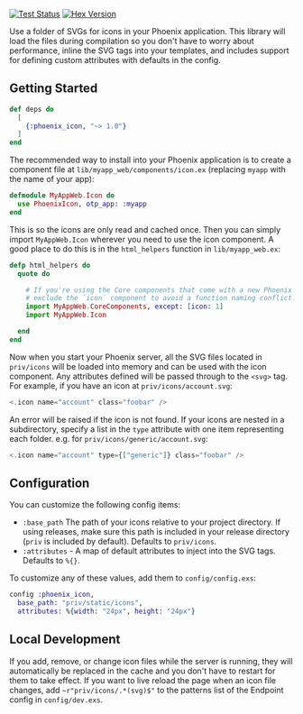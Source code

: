 <a href="https://github.com/jsonmaur/phoenix-icon/actions/workflows/test.yml"><img alt="Test Status" src="https://img.shields.io/github/actions/workflow/status/jsonmaur/phoenix-icon/test.yml?label=&style=for-the-badge&logo=github"></a> <a href="https://hexdocs.pm/phoenix_icon/"><img alt="Hex Version" src="https://img.shields.io/hexpm/v/phoenix_icon?style=for-the-badge&label=&logo=elixir" /></a>

Use a folder of SVGs for icons in your Phoenix application. This library will load the files during compilation so you don't have to worry about performance, inline the SVG tags into your templates, and includes support for defining custom attributes with defaults in the config.

## Getting Started

```elixir
def deps do
  [
    {:phoenix_icon, "~> 1.0"}
  ]
end
```

The recommended way to install into your Phoenix application is to create a component file at `lib/myapp_web/components/icon.ex` (replacing `myapp` with the name of your app):

```elixir
defmodule MyAppWeb.Icon do
  use PhoenixIcon, otp_app: :myapp
end
```

This is so the icons are only read and cached once. Then you can simply import `MyAppWeb.Icon` wherever you need to use the icon component. A good place to do this is in the `html_helpers` function in `lib/myapp_web.ex`:

```elixir
defp html_helpers do
  quote do

    # If you're using the Core components that come with a new Phoenix installation,
    # exclude the `icon` component to avoid a function naming conflict.
    import MyAppWeb.CoreComponents, except: [icon: 1]
    import MyAppWeb.Icon

  end
end
```

Now when you start your Phoenix server, all the SVG files located in `priv/icons` will be loaded into memory and can be used with the icon component. Any attributes defined will be passed through to the `<svg>` tag. For example, if you have an icon at `priv/icons/account.svg`:

```heex
<.icon name="account" class="foobar" />
```

An error will be raised if the icon is not found. If your icons are nested in a subdirectory, specify a list in the `type` attribute with one item representing each folder. e.g. for `priv/icons/generic/account.svg`:

```heex
<.icon name="account" type={["generic"]} class="foobar" />
```

## Configuration

You can customize the following config items:

* `:base_path` The path of your icons relative to your project directory. If using releases, make sure this path is included in your release directory (`priv` is included by default). Defaults to `priv/icons`.
* `:attributes` - A map of default attributes to inject into the SVG tags. Defaults to `%{}`.

To customize any of these values, add them to `config/config.exs`:

```elixir
config :phoenix_icon,
  base_path: "priv/static/icons",
  attributes: %{width: "24px", height: "24px"}
```

## Local Development

If you add, remove, or change icon files while the server is running, they will automatically be replaced in the cache and you don't have to restart for them to take effect. If you want to live reload the page when an icon file changes, add `~r"priv/icons/.*(svg)$"` to the patterns list of the Endpoint config in `config/dev.exs`.
